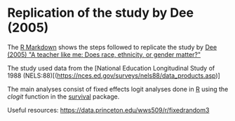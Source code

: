 # Replication of the study by Dee (2005)

The [R Markdown](http://htmlpreview.github.io/?https://github.com/lyndalin/dee2005replication/blob/master/dee2005replication.html) shows the steps followed to replicate the study by [Dee (2005) "A teacher like me: Does race, ethnicity, or gender matter?"](https://www.jstor.org/stable/4132809?seq=1#metadata_info_tab_contents)

The study used data from the [National Education Longitudinal Study of 1988 (NELS:88)[(https://nces.ed.gov/surveys/nels88/data_products.asp)]

The main analyses consist of fixed effects logit analyses done in [R](https://cran.r-project.org/) using the *clogit* function in the [survival](https://cran.r-project.org/web/packages/survival/index.html) package.

Useful resources: https://data.princeton.edu/wws509/r/fixedrandom3
